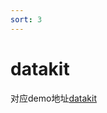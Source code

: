 ```yaml
---
sort: 3
---
```


# datakit

对应demo地址[datakit](https://github.com/wondertrader/wtpy/tree/master/demos/datakit_fut)